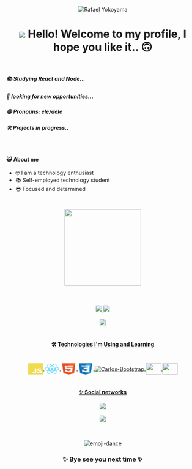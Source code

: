 <p align="center"> 
<img src="https://komarev.com/ghpvc/?username=CarloshDevBR&label=Profile%20views&color=0e75b6&style=flat" width="120px" alt="Rafael Yokoyama" />
</p>

<div align="center">
<h1><img src="https://raw.githubusercontent.com/kaueMarques/kaueMarques/master/hi.gif" width="30px"> Hello! Welcome to my profile, I hope you like it.. 🙃 </h1>
</div>

<br>

##### 📚  Studying React and Node...
##### 🔎  looking for new opportunities...
##### 😁  Pronouns: ele/dele
##### 🛠️  Projects in progress..

<br>

#### 😺 About me
- 🤓 I am a technology enthusiast
- 📚 Self-employed technology student
- 😎 Focused and determined

<br>

<p align="center">
<img src="https://user-images.githubusercontent.com/92805039/157177385-a07cda2e-ee05-4a65-818c-293662f55aaf.gif" width="200" height="200" />
</p>

<br>

<br>

<div align="center">

  <a href="https://github.com/CarloshDevBR">

  <img height="180em" src="https://github-readme-stats.vercel.app/api?username=CarloshDevBR&show_icons=true&theme=tokyonight&include_all_commits=true&count_private=true"/>

  <img height="180em" src="https://github-readme-stats.vercel.app/api/top-langs/?username=CarloshDevBR&layout=compact&langs_count=7&theme=tokyonight"/>
</div>
<br> 
<div align="center">
 <img src="https://github-readme-streak-stats.herokuapp.com/?user=CarloshDevBR&theme=tokyonight&count_private=true&show_icons=true&title_color=6e40c9&icon_color=6e40c9&line_height=10" height ="165"/>
</div>
 
<br>
 
 <h4 align="center">🛠️ Technologies I'm Using and Learning </h4>
 
<div align="center" style="display: inline_block"><br>
  <img align="center" alt="Carlos-Js" height="30" width="40" src="https://raw.githubusercontent.com/devicons/devicon/master/icons/javascript/javascript-plain.svg">

  <img align="center" alt="Carlos-React" height="30" width="40" src="https://raw.githubusercontent.com/devicons/devicon/master/icons/react/react-original.svg">

  <img align="center" alt="Carlos-HTML" height="30" width="40" src="https://raw.githubusercontent.com/devicons/devicon/master/icons/html5/html5-original.svg">

  <img align="center" alt="Carlos-CSS" height="30" width="40" src="https://raw.githubusercontent.com/devicons/devicon/master/icons/css3/css3-original.svg">

  <img align="center" src="https://cdn.jsdelivr.net/gh/devicons/devicon/icons/bootstrap/bootstrap-plain.svg" alt="Carlos-Bootstrap" height="30" width="40" />

  <img align="center" src="https://cdn.jsdelivr.net/gh/devicons/devicon/icons/sass/sass-original.svg" height="30" width="40"/>

  <img align="center" src="https://cdn.jsdelivr.net/gh/devicons/devicon/icons/nodejs/nodejs-plain.svg" height="30" width="40"/>
</div>

<br>

<h4 align="center">✨ Social networks</h4>
 
<div align="center"> 
  <a href = "mailto:carloshdevbr@gmail.com"><img src="https://img.shields.io/badge/-Gmail-%23333?style=for-the-badge&logo=gmail&logoColor=white" target="_blank"></a>

  <a href="https://www.linkedin.com/in/carlos-henrique-silva-5588bb21b" target="_blank"><img src="https://img.shields.io/badge/-LinkedIn-%230077B5?style=for-the-badge&logo=linkedin&logoColor=white" target="_blank"></a> 
</div>

<br>

<p align="center">
<img src="https://user-images.githubusercontent.com/92805039/157175887-86e6dd4e-5855-4796-88bd-798930336fe0.gif"  alt="emoji-dance" />
</p>

<h3 align="center">✨ Bye see you next time  ✨</h3>